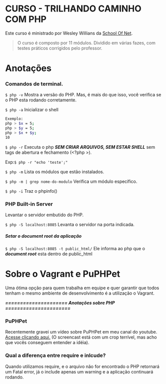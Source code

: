 # CURSO - TRILHANDO CAMINHO COM PHP

Este curso é ministrado por Wesley Willians da [School Of Net](https://www.schoolofnet.com/).

> O curso é composto por 11 módulos.
> Dividido em várias fazes, com testes práticos corrigidos pelo professor.

# Anotações
### Comandos de terminal.

`$ php -v` Mostra a versão do PHP. Mas, é mais do que isso, você verifica se o PHP esta rodando corretamente.

`$ php -a` Inicializar o shell
````sh
Exemplo: 
php > $x = 5;
php > $y = 5;
php > $x + $y;
10
````

`$ php -r` Executa o php ***SEM CRIAR ARQUIVOS, SEM ESTAR SHELL*** sem tags de abertura e fechamento (<?php >). 

Exp:`$ php -r "echo 'teste';"`

`$ php -m` Lista os módulos que estão instalados.

`$ php -m | grep nome-do-modulo` Verifica um módulo específico.

`$ php -i` Traz o phpinfo()

### PHP Built-in Server
Levantar o servidor embutido do PHP.

`$ php -S localhost:8085` Levanta o servidor na porta indicada.

##### Setar o document root da aplicação
`$ php -S localhost:8085 -t public_html/` Ele informa ao php que o ***document root*** esta dentro de public_html

# Sobre o Vagrant e PuPHPet
Uma ótima opção para quem trabalha em equipe e quer garantir que todos tenham o mesmo ambiente de desenvolvimento é a utilização o Vagrant.

***===================== Anotações sobre PHP ======================***

### PuPHPet
Recentemente gravei um vídeo sobre PuPHPet em meu canal do youtube. [Acesse clicando aqui.](https://www.youtube.com/watch?v=nK6NFDiOqjE) (O screencast está com um crop terrível, mas acho que vocês conseguem entender a idéia).

### Qual a diferença entre require e inlcude?
 Quando utilizamos require, e o arquivo não for encontrado o PHP retornará um Fatal error, já o include apenas um warning e a aplicação continuará rodando.
 
 
 
 